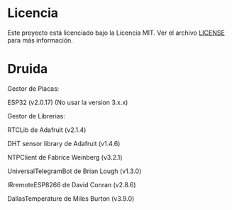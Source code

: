 
# Licencia

Este proyecto está licenciado bajo la Licencia MIT. Ver el archivo [LICENSE](./LICENSE) para más información.

# Druida
Gestor de Placas:

ESP32 (v2.0.17) (No usar la version 3.x.x)

Gestor de Librerias:

RTCLib de Adafruit (v2.1.4)

DHT sensor library de Adafruit (v1.4.6)

NTPClient de Fabrice Weinberg (v3.2.1)

UniversalTelegramBot de Brian Lough (v1.3.0)

IRremoteESP8266 de David Conran (v2.8.6)

DallasTemperature de Miles Burton (v3.9.0)
